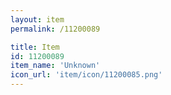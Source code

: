 ```yaml
---
layout: item
permalink: /11200089

title: Item
id: 11200089
item_name: 'Unknown'
icon_url: 'item/icon/11200085.png'
---
```

